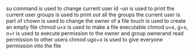 su command is used to change current user
id -un is used to print the current user
groups is used to print out all the groups the current user is part of
chown is used to change the owner of a file
touch is used to create an empty file
chmod u+x is used to make a file executable
chmod u+x, g+x, o+r is used to execute permission to the owner and group ownerand read permission to other users
chmod ugo+x is used to give everyone permission into the file
